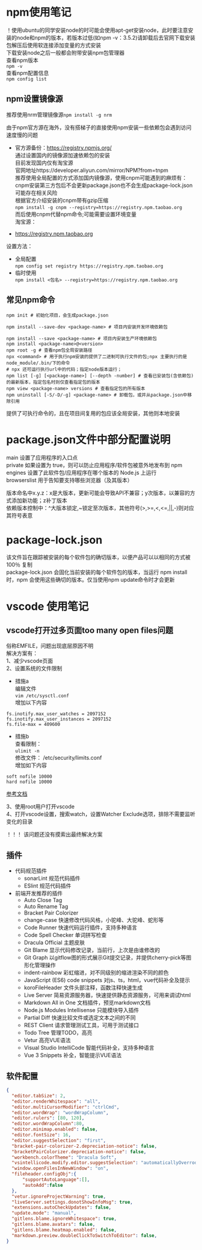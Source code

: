 # npm使用笔记  
！使用ubuntu的同学安装node的时可能会使用apt-get安装node，此时要注意安装的node和npm的版本，若版本过低(如npm -v：3.5.2)请卸载后去官网下载安装包解压后使用软连接添加变量的方式安装  
下载安装node之后一般都会附带安装npm包管理器  
查看npm版本  
```npm -v```  
查看npm配置信息  
```npm config list```  
## npm设置镜像源  
  
推荐使用nrm管理镜像源`npm install -g nrm`  
  
由于npm官方源在海外，没有搭梯子的直接使用npm安装一些依赖包会遇到访问速度慢的问题  
* 官方源备份：https://registry.npmjs.org/  
通过设置国内的镜像源加速依赖包的安装  
目前发现国内仅有淘宝源  
官网地址https://developer.aliyun.com/mirror/NPM?from=tnpm  
推荐使用全局配置的方式添加国内镜像源，使用cnpm可能遇到的麻烦有：cnpm安装第三方包后不会更新package.json也不会生成package-lock.json可能存在相关风险  
根据官方介绍安装的cnpm带有gzip压缩  
```npm install -g cnpm --registry=https://registry.npm.taobao.org```  
而后使用cnpm代替npm命令;可能需要设置环境变量  
淘宝源：  
+ https://registry.npm.taobao.org  
  
设置方法：  
+ 全局配置  
```npm config set registry https://registry.npm.taobao.org```  
+ 临时使用  
```npm install <包名> --registry=https://registry.npm.taobao.org```  
  
## 常见npm命令  
  
```shell  
npm init # 初始化项目，会生成package.json  
  
npm install --save-dev <package-name> # 项目内安装开发环境依赖包  
  
npm install --save <package-name> # 项目内安装生产环境依赖包  
npm install <package-name>@<version>  
npm root -g # 查看npm包全局安装路径  
npx <command> # 用于执行npm安装的提供了二进制可执行文件的包;npx 主要执行的是node_module/.bin/下的命令  
# npx 还可运行执行url中的代码；指定node版本运行；  
npm list [-g] [<package-name>] [--depth -number] # 查看已安装包(含依赖包)的最新版本，指定包名时则仅查看指定包的版本  
npm view <package-name> versions # 查看指定包的所有版本  
npm uninstall [-S/-D/-g] <package-name> # 卸载包，或并从package.json中移除引用  
```  
提供了可执行命令的，且在项目间复用的包应该全局安装，其他则本地安装  
  
  
  
# package.json文件中部分配置说明  
main 设置了应用程序的入口点  
private 如果设置为 true，则可以防止应用程序/软件包被意外地发布到 npm  
engines 设置了此软件包/应用程序在哪个版本的 Node.js 上运行  
browserslist 用于告知要支持哪些浏览器（及其版本）  
  
版本命名中x.y.z：x是大版本，更新可能会导致API不兼容；y次版本，以兼容的方式添加新功能；z补丁版本  
依赖版本控制中：^大版本锁定,~锁定至次版本，其他符号(>,>=,<,<=,||,-)则对应其符号表意  
  
  
# package-lock.json  
该文件旨在跟踪被安装的每个软件包的确切版本，以便产品可以以相同的方式被 100％ 复制  
package-lock.json 会固化当前安装的每个软件包的版本，当运行 npm install时，npm 会使用这些确切的版本。仅当使用npm update命令时才会更新  
  
# vscode 使用笔记  
## vscode打开过多页面too many open files问题  
俗称EMFILE，问题出现底层原因不明  
解决方案有：  
1、减少vscode页面  
2、设置系统的文件限制   
+ 措施a  
编辑文件  
```vim /etc/sysctl.conf```  
增加以下内容  
```vim  
fs.inotify.max_user_watches = 2097152  
fs.inotify.max_user_instances = 2097152  
fs.file-max = 409600  
```  
+ 措施b  
查看限制：  
```ulimit -n```  
修改文件： /etc/security/limits.conf  
增加如下内容  
```vim  
soft nofile 10000  
hard nofile 10000  
```  
[参考文档](https://www.imakewebsites.ca/posts/2018/03/06/node.js-too-many-open-files-and-ulimit/)  
  
3、使用root用户打开vscode  
4、打开vscode设置，搜索watch，设置Watcher Exclude选项，排除不需要监听变化的目录  
  
！！！ 该问题还没有摸索出最终解决方案


## 插件
* 代码规范插件
  * sonarLint 规范代码插件
  * ESlint 规范代码插件
* 前端开发推荐的插件
  * Auto Close Tag
  * Auto Rename Tag
  * Bracket Pair Colorizer
  * change-case 快速修改代码风格，小驼峰、大驼峰、蛇形等
  * Code Runner 快速代码运行插件，支持多种语言
  * Code Spell Checker 单词拼写检查
  * Dracula Official 主题皮肤
  * Git Blame 显示代码修改记录，当前行，上次是由谁修改的
  * Git Graph 以gitflow图的形式展示Git提交记录，并提供cherry-pick等图形化管理操作
  * indent-rainbow 彩虹缩进，对不同级别的缩进渲染不同的颜色
  * JavaScript (ES6) code snippets 对js、ts，html，vue代码补全及提示
  * koroFileHeader 文件头部注释，函数注释快速生成
  * Live Server 简易资源服务器，快速提供静态资源服务，可用来调试html
  * Markdown All in One 文档插件，预览markdown文档
  * Node.js Modules Intellisense 只能模块导入插件
  * Partial Diff 快速比较文件或选定文本之间的不同
  * REST Client 请求管理测试工具，可用于测试接口
  * Todo Tree 管理TODO，高亮
  * Vetur 高亮VUE语法
  * Visual Studio IntelliCode 智能代码补全，支持多种语言
  * Vue 3 Snippets 补全，智能提示VUE语法
## 软件配置
```json
{
  "editor.tabSize": 2,
  "editor.renderWhitespace": "all",
  "editor.multiCursorModifier": "ctrlCmd",
  "editor.wordWrap": "wordWrapColumn",
  "editor.rulers": [80, 120],
  "editor.wordWrapColumn":80,
  "editor.minimap.enabled": false,
  "editor.fontSize": 16,
  "editor.suggestSelection": "first",
  "bracket-pair-colorizer-2.depreciation-notice": false,
  "bracketPairColorizer.depreciation-notice": false,
  "workbench.colorTheme": "Dracula Soft",
  "vsintellicode.modify.editor.suggestSelection": "automaticallyOverrodeDefaultValue",
  "window.openFilesInNewWindow": "on",
  "fileheader.configObj":{
      "supportAutoLanguage":[],
      "autoAdd":false
  },
  "vetur.ignoreProjectWarning": true,
  "liveServer.settings.donotShowInfoMsg": true,
  "extensions.autoCheckUpdates": false,
  "update.mode": "manual",
  "gitlens.blame.ignoreWhitespace": true,
  "gitlens.blame.avatars": false,
  "gitlens.blame.heatmap.enabled": false,
  "markdown.preview.doubleClickToSwitchToEditor": false,
}
```